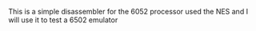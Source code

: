 This is a simple disassembler for the 6052 processor used the NES and I will use it to test a 6502 emulator
